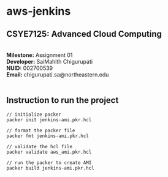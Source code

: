 # aws-jenkins

## CSYE7125: Advanced Cloud Computing

<br>
<strong>Milestone:</strong> Assignment 01 <br>
<strong>Developer:</strong> SaiMahith Chigurupati <br>
<strong>NUID:</strong> 002700539 <br>
<strong>Email:</strong> chigurupati.sa@northeastern.edu <br>
<br>

## Instruction to run the project

```
// initialize packer
packer init jenkins-ami.pkr.hcl

// format the packer file
packer fmt jenkins-ami.pkr.hcl

// validate the hcl file
packer validate aws_ami.pkr.hcl

// run the packer to create AMI
packer build jenkins-ami.pkr.hcl

```
